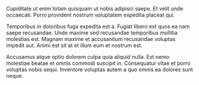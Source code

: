 Cupiditate ut enim totam quisquam ut nobis adipisci saepe. Et velit unde occaecati. Porro provident nostrum voluptatem expedita placeat qui.
 Temporibus in doloribus fuga expedita est a. Fugiat libero est quos ea nam saepe recusandae. Unde maxime sed recusandae temporibus mollitia molestias est. Magnam maxime et accusantium recusandae voluptas impedit aut. Animi est sit at et illum eum et nostrum est.
 Accusamus atque optio dolorem culpa quia aliquid nulla. Est nemo molestiae beatae et omnis commodi suscipit in. Consequatur vitae et porro voluptas nobis sequi. Inventore voluptas autem a quo omnis ea dolores sunt neque.